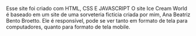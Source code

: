 Esse site foi criado com HTML, CSS E JAVASCRIPT
O site Ice Cream World é baseado em um site de uma sorveteria ficticia criada por mim, Ana Beatriz Bento Broetto.
Ele é responsível, pode se ver tanto em formato de tela para computadores, quanto para formato de tela mobile.
